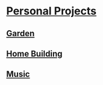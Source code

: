 # [Personal Projects](http://benjaminklassen.com)

## [Garden](garden.md)

## [Home Building](homebuilding.md)

## [Music](music/README.md)
